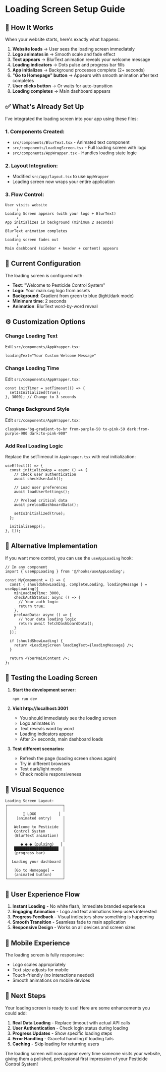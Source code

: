 # Loading Screen Setup Guide

## 🎯 How It Works

When your website starts, here's exactly what happens:

1. **Website loads** → User sees the loading screen immediately
2. **Logo animates in** → Smooth scale and fade effect
3. **Text appears** → BlurText animation reveals your welcome message
4. **Loading indicators** → Dots pulse and progress bar fills
5. **App initializes** → Background processes complete (2+ seconds)
6. **"Go to Homepage" button** → Appears with smooth animation after text completes
7. **User clicks button** → Or waits for auto-transition
8. **Loading completes** → Main dashboard appears

## ✅ What's Already Set Up

I've integrated the loading screen into your app using these files:

### 1. **Components Created:**
- `src/components/BlurText.tsx` - Animated text component
- `src/components/LoadingScreen.tsx` - Full loading screen with logo
- `src/components/AppWrapper.tsx` - Handles loading state logic

### 2. **Layout Integration:**
- Modified `src/app/layout.tsx` to use `AppWrapper`
- Loading screen now wraps your entire application

### 3. **Flow Control:**
```
User visits website
     ↓
Loading Screen appears (with your logo + BlurText)
     ↓
App initializes in background (minimum 2 seconds)
     ↓
BlurText animation completes
     ↓
Loading screen fades out
     ↓
Main dashboard (sidebar + header + content) appears
```

## 🎨 Current Configuration

The loading screen is configured with:
- **Text**: "Welcome to Pesticide Control System"
- **Logo**: Your main.svg logo from assets
- **Background**: Gradient from green to blue (light/dark mode)
- **Minimum time**: 2 seconds
- **Animation**: BlurText word-by-word reveal

## ⚙️ Customization Options

### Change Loading Text
Edit `src/components/AppWrapper.tsx`:
```tsx
loadingText="Your Custom Welcome Message"
```

### Change Loading Time
Edit `src/components/AppWrapper.tsx`:
```tsx
const initTimer = setTimeout(() => {
  setIsInitialized(true);
}, 3000); // Change to 3 seconds
```

### Change Background Style
Edit `src/components/AppWrapper.tsx`:
```tsx
className="bg-gradient-to-br from-purple-50 to-pink-50 dark:from-purple-900 dark:to-pink-900"
```

### Add Real Loading Logic
Replace the setTimeout in `AppWrapper.tsx` with real initialization:
```tsx
useEffect(() => {
  const initializeApp = async () => {
    // Check user authentication
    await checkUserAuth();
    
    // Load user preferences
    await loadUserSettings();
    
    // Preload critical data
    await preloadDashboardData();
    
    setIsInitialized(true);
  };
  
  initializeApp();
}, []);
```

## 🔧 Alternative Implementation

If you want more control, you can use the `useAppLoading` hook:

```tsx
// In any component
import { useAppLoading } from '@/hooks/useAppLoading';

const MyComponent = () => {
  const { shouldShowLoading, completeLoading, loadingMessage } = useAppLoading({
    minLoadingTime: 3000,
    checkAuthStatus: async () => {
      // Your auth logic
      return true;
    },
    preloadData: async () => {
      // Your data loading logic
      return await fetchDashboardData();
    }
  });

  if (shouldShowLoading) {
    return <LoadingScreen loadingText={loadingMessage} />;
  }

  return <YourMainContent />;
};
```

## 🎯 Testing the Loading Screen

1. **Start the development server:**
   ```bash
   npm run dev
   ```

2. **Visit http://localhost:3001**
   - You should immediately see the loading screen
   - Logo animates in
   - Text reveals word by word
   - Loading indicators appear
   - After 2+ seconds, main dashboard loads

3. **Test different scenarios:**
   - Refresh the page (loading screen shows again)
   - Try in different browsers
   - Test dark/light mode
   - Check mobile responsiveness

## 🎨 Visual Sequence

```
Loading Screen Layout:
┌─────────────────────────┐
│                         │
│       🏢 LOGO          │
│    (animated entry)     │
│                         │
│   Welcome to Pesticide  │
│   Control System        │
│   (BlurText animation)  │
│                         │
│      ● ● ● (pulsing)   │
│   ████████████████████  │
│   (progress bar)        │
│                         │
│  Loading your dashboard │
│                         │
│   [Go to Homepage] →    │
│   (animated button)     │
└─────────────────────────┘
```

## 🔄 User Experience Flow

1. **Instant Loading** - No white flash, immediate branded experience
2. **Engaging Animation** - Logo and text animations keep users interested  
3. **Progress Feedback** - Visual indicators show something is happening
4. **Smooth Transition** - Seamless fade to main application
5. **Responsive Design** - Works on all devices and screen sizes

## 📱 Mobile Experience

The loading screen is fully responsive:
- Logo scales appropriately
- Text size adjusts for mobile
- Touch-friendly (no interactions needed)
- Smooth animations on mobile devices

## 🎯 Next Steps

Your loading screen is ready to use! Here are some enhancements you could add:

1. **Real Data Loading** - Replace timeout with actual API calls
2. **User Authentication** - Check login status during loading
3. **Progress Updates** - Show specific loading steps
4. **Error Handling** - Graceful handling if loading fails
5. **Caching** - Skip loading for returning users

The loading screen will now appear every time someone visits your website, giving them a polished, professional first impression of your Pesticide Control System!
